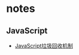 # notes

## JavaScript

* [JavaScript垃圾回收机制](https://github.com/ChengZhengHao/notes/blob/master/JavaScript/JavaScript%E5%9E%83%E5%9C%BE%E5%9B%9E%E6%94%B6%E6%9C%BA%E5%88%B6.md)
